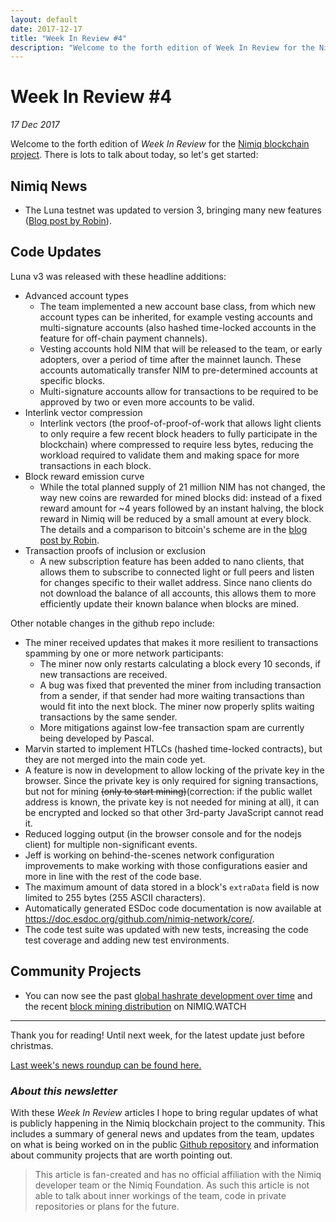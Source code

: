 ```yaml
---
layout: default
date: 2017-12-17
title: "Week In Review #4"
description: "Welcome to the forth edition of Week In Review for the Nimiq blockchain project: Luna version 3, lots of new things!"
---
```


# Week In Review #4
*17 Dec 2017*

Welcome to the forth edition of *Week In Review* for the [Nimiq blockchain project](https://nimiq.com). There is lots to talk about today, so let's get started:

## Nimiq News
* The Luna testnet was updated to version 3, bringing many new features ([Blog post by Robin](https://medium.com/nimiq-network/luna-protocol-update-2-b19b33054360)).


## Code Updates
Luna v3 was released with these headline additions:

* Advanced account types
    * The team implemented a new account base class, from which new account types can be inherited, for example vesting accounts and multi-signature accounts (also hashed time-locked accounts in the feature for off-chain payment channels).
    * Vesting accounts hold NIM that will be released to the team, or early adopters, over a period of time after the mainnet launch. These accounts automatically transfer NIM to pre-determined accounts at specific blocks.
    * Multi-signature accounts allow for transactions to be required to be approved by two or even more accounts to be valid.
* Interlink vector compression
	* Interlink vectors (the proof-of-proof-of-work that allows light clients to only require a few recent block headers to fully participate in the blockchain) where compressed to require less bytes, reducing the workload required to validate them and making space for more transactions in each block.
* Block reward emission curve
	* While the total planned supply of 21 million NIM has not changed, the way new coins are rewarded for mined blocks did: instead of a fixed reward amount for ~4 years followed by an instant halving, the block reward in Nimiq will be reduced by a small amount at every block. The details and a comparison to bitcoin's scheme are in the [blog post by Robin](https://medium.com/nimiq-network/luna-protocol-update-2-b19b33054360#cd72).
* Transaction proofs of inclusion or exclusion
	* A new subscription feature has been added to nano clients, that allows them to subscribe to connected light or full peers and listen for changes specific to their wallet address. Since nano clients do not download the balance of all accounts, this allows them to more efficiently update their known balance when blocks are mined.

Other notable changes in the github repo include:

* The miner received updates that makes it more resilient to transactions spamming by one or more network participants:
	* The miner now only restarts calculating a block every 10 seconds, if new transactions are received.
	* A bug was fixed that prevented the miner from including transaction from a sender, if that sender had more waiting transactions than would fit into the next block. The miner now properly splits waiting transactions by the same sender.
	* More mitigations against low-fee transaction spam are currently being developed by Pascal.
* Marvin started to implement HTLCs (hashed time-locked contracts), but they are not merged into the main code yet.
* A feature is now in development to allow locking of the private key in the browser. Since the private key is only required for signing transactions, but not for mining ~~(only to start mining)~~(correction: if the public wallet address is known, the private key is not needed for mining at all), it can be encrypted and locked so that other 3rd-party JavaScript cannot read it. 
* Reduced logging output (in the browser console and for the nodejs client) for multiple non-significant events.
* Jeff is working on behind-the-scenes network configuration improvements to make working with those configurations easier and more in line with the rest of the code base.
* The maximum amount of data stored in a block's `extraData` field is now limited to 255 bytes (255 ASCII characters).
* Automatically generated ESDoc code documentation is now available at <https://doc.esdoc.org/github.com/nimiq-network/core/>.
* The code test suite was updated with new tests, increasing the code test coverage and adding new test environments.

## Community Projects
* You can now see the past [global hashrate development over time](https://nimiq.watch/#chart-global-hashrate) and the recent [block mining distribution](https://nimiq.watch/#chart-hashing-distribution) on NIMIQ.WATCH

---

Thank you for reading! Until next week, for the latest update just before christmas.

[Last week's news roundup can be found here.](https://nimiq.watch/news/2017-12-08-week-in-review-3.html)

### *About this newsletter*

With these *Week In Review* articles I hope to bring regular updates of what is publicly happening in the Nimiq blockchain project to the community. This includes a summary of general news and updates from the team, updates on what is being worked on in the public [Github repository](https://github.com/nimiq-network/core) and information about community projects that are worth pointing out.

> This article is fan-created and has no official affiliation with the Nimiq developer team or the Nimiq Foundation. As such this article is not able to talk about inner workings of the team, code in private repositories or plans for the future.
